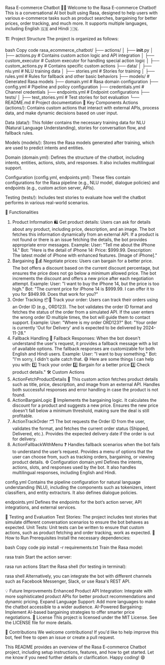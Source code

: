 Rasa E-commerce Chatbot 🤖🛒
Welcome to the Rasa E-commerce Chatbot! This is a conversational AI bot built using Rasa, designed to help users with various e-commerce tasks such as product searches, bargaining for better prices, order tracking, and much more. It supports multiple languages, including English 🇬🇧 and Hindi 🇮🇳.

🏗️ Project Structure
The project is organized as follows:

bash
Copy code
rasa_ecommerce_chatbot/
├── actions/
│   ├── __init__.py
│   ├── actions.py       # Contains custom action logic and API integration
│   ├── custom_executor  # Custom executor for handling special action logic
│   ├── custom_actions.py # Contains specific custom actions
├── data/
│   ├── nlu.yml          # NLU training data
│   ├── stories.yml      # Stories for training
│   ├── rules.yml        # Rules for fallback and other basic behaviors
├── models/              # Generated Rasa models
├── domain.yml           # Rasa domain configuration
├── config.yml           # Pipeline and policy configuration
├── credentials.yml      # Channel credentials
├── endpoints.yml        # Endpoint configurations
├── tests/
│   ├── test_stories.yml # Test stories for bot evaluation
└── README.md            # Project documentation
📂 Key Components
Actions (actions/): Contains custom actions that interact with external APIs, process data, and make dynamic decisions based on user input.

Data (data/): This folder contains the necessary training data for NLU (Natural Language Understanding), stories for conversation flow, and fallback rules.

Models (models/): Stores the Rasa models generated after training, which are used to predict intents and entities.

Domain (domain.yml): Defines the structure of the chatbot, including intents, entities, actions, slots, and responses. It also includes multilingual support.

Configuration (config.yml, endpoints.yml): These files contain configurations for the Rasa pipeline (e.g., NLU model, dialogue policies) and endpoints (e.g., custom action server, APIs).

Testing (tests/): Includes test stories to evaluate how well the chatbot performs in various real-world scenarios.

🚀 Functionalities
1. Product Information 🛍️
Get product details: Users can ask for details about any product, including price, description, and an image.
The bot fetches this information dynamically from an external API.
If a product is not found or there is an issue fetching the details, the bot provides appropriate error messages.
Example:
User: "Tell me about the iPhone 14."
Bot: "Here is the detail of iPhone 14: Price: $999.99. Description: The latest model of iPhone with enhanced features. [Image of iPhone]."
2. Bargaining 🤝💰
Negotiate prices: Users can bargain for a better price. The bot offers a discount based on the current discount percentage, but ensures the price does not go below a minimum allowed price.
The bot increments the discount and offers a new price after each negotiation attempt.
Example:
User: "I want to buy the iPhone 14, but the price is too high."
Bot: "The current price for iPhone 14 is $999.99. I can offer it to you for $949.99. Does that work for you?"
3. Order Tracking 📦🚚
Track your order: Users can track their orders using an Order ID (e.g., ORD123).
The bot validates the order ID format and fetches the status of the order from a simulated API.
If the user enters the wrong order ID multiple times, the bot will guide them to contact support.
Example:
User: "Where is my order ORD123?"
Bot: "Your order is currently 'Out for Delivery' and is expected to be delivered by 2024-11-28."
4. Fallback Handling 🚨
Fallback Responses: When the bot doesn't understand the user's request, it provides a fallback message with a list of available options.
The fallback responses are customizable for both English and Hindi users.
Example:
User: "I want to buy something."
Bot: "I'm sorry, I didn't quite catch that. 😅 Here are some things I can help you with: 1️⃣ Track your order 2️⃣ Bargain for a better price 3️⃣ Check product details."
🛠️ Custom Actions
1. ActionFetchProductDetails 📄
This custom action fetches product details such as title, price, description, and image from an external API.
Handles both successful responses and error handling in case the product is not found.
2. ActionBargainLogic 💸
Implements the bargaining logic. It calculates the discount for a product and suggests a new price.
Ensures the new price doesn't fall below a minimum threshold, making sure the deal is still profitable.
3. ActionTrackOrder 🗂️
The bot requests the Order ID from the user, validates the format, and fetches the current order status (Shipped, Delivered, etc.).
Provides the expected delivery date if the order is out for delivery.
4. ActionFallbackWithMenu ❓
Handles fallback scenarios when the bot fails to understand the user’s request.
Provides a menu of options that the user can choose from, such as tracking orders, bargaining, or viewing product details.
⚙️ Configuration
domain.yml
Defines the intents, actions, slots, and responses used by the bot. It also handles multilingual responses, including English and Hindi.

config.yml
Contains the pipeline configuration for natural language understanding (NLU), including the components such as tokenizers, intent classifiers, and entity extractors. It also defines dialogue policies.

endpoints.yml
Defines the endpoints for the bot’s action server, API integrations, and external services.

🧪 Testing and Evaluation
Test Stories: The project includes test stories that simulate different conversation scenarios to ensure the bot behaves as expected.
Unit Tests: Unit tests can be written to ensure that custom actions, such as product fetching and order tracking, work as expected.
🚀 How to Run
Prerequisites
Install the necessary dependencies:

bash
Copy code
pip install -r requirements.txt
Train the Rasa model:


rasa train
Start the action server:


rasa run actions
Start the Rasa shell (for testing in terminal):

rasa shell
Alternatively, you can integrate the bot with different channels such as Facebook Messenger, Slack, or use Rasa's REST API.

💡 Future Improvements
Enhanced Product API Integration: Integrate with more sophisticated product APIs for better product recommendations and dynamic pricing.
Expand Language Support: Add more languages to make the chatbot accessible to a wider audience.
AI-Powered Bargaining: Implement AI-based bargaining strategies to offer smarter price negotiations.
📜 License
This project is licensed under the MIT License. See the LICENSE file for more details.

🤝 Contributions
We welcome contributions! If you'd like to help improve this bot, feel free to open an issue or create a pull request.

This README provides an overview of the Rasa E-commerce Chatbot project, including setup instructions, features, and how to get started. Let me know if you need further details or clarification. Happy coding! 😄
